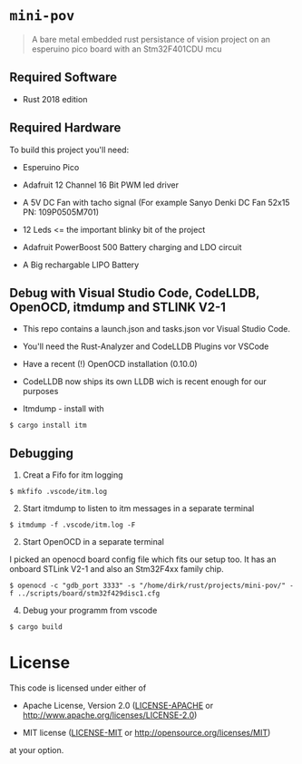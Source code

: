 # `mini-pov`

> A bare metal embedded rust persistance of vision project on an esperuino pico board with an Stm32F401CDU mcu

## Required Software

- Rust 2018 edition 

## Required Hardware

To build this project you'll need:

- Esperuino Pico

- Adafruit 12 Channel 16 Bit PWM led driver

- A 5V DC Fan with tacho signal (For example Sanyo Denki DC Fan 52x15 PN: 109P0505M701)

- 12 Leds <= the important blinky bit of the project

- Adafruit PowerBoost 500 Battery charging and LDO circuit

- A Big rechargable LIPO Battery

## Debug with Visual Studio Code, CodeLLDB, OpenOCD, itmdump and STLINK V2-1

- This repo contains a launch.json and tasks.json vor Visual Studio Code.

- You'll need the Rust-Analyzer and CodeLLDB Plugins vor VSCode

- Have a recent (!) OpenOCD installation (0.10.0)

- CodeLLDB now ships its own LLDB wich is recent enough for our purposes

- Itmdump - install with 

``` console
$ cargo install itm
```

## Debugging

1. Creat a Fifo for itm logging

``` console
$ mkfifo .vscode/itm.log
```

2. Start itmdump to listen to itm messages in a separate terminal

``` console
$ itmdump -f .vscode/itm.log -F
```

2. Start OpenOCD in a separate terminal

I picked an openocd board config file which fits our setup too.
It has an onboard STLink V2-1 and also an Stm32F4xx family chip.

``` console
$ openocd -c "gdb_port 3333" -s "/home/dirk/rust/projects/mini-pov/" -f ../scripts/board/stm32f429disc1.cfg
```

4. Debug your programm from vscode

``` console
$ cargo build
```

# License

This code is licensed under either of

- Apache License, Version 2.0 ([LICENSE-APACHE](LICENSE-APACHE) or
  http://www.apache.org/licenses/LICENSE-2.0)

- MIT license ([LICENSE-MIT](LICENSE-MIT) or http://opensource.org/licenses/MIT)

at your option.
